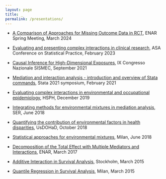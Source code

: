 ```yaml
---
layout: page
title: _
permalink: /presentations/
---
```



- [A Comparison of Approaches for Missing Outcome Data in RCT](pdfs/p2024_03_13_imputations_ENAR_final.pdf), ENAR Spring Meeting, March 2024

- [Evaluating and presenting complex interactions in clinical research](pdfs/Bellavia_CSP2023_final.pdf), ASA Conference on Statistical Practice, February 2023

- [Causal Inference for High-Dimensional Exposures](pdfs/SISMEC_Bellavia.pdf), IX Congresso Nazionale SISMEC, September 2021
 
- [Mediation and interaction analysis - introduction and overview of Stata commands](pdfs/stata_v2.pdf), Stata 2021 symposium, February 2021

- [Evaluating complex interactions in environmental and occupational epidemiology](pdfs/RSA_Bellavia.pdf), HSPH, December 2019

 - [Integrating methods for environmental mixtures in mediation analysis](pdfs/SER_talk.pdf), SER, June 2018
 
 - [Quantifying the contribution of environmental factors in health disparities](pdfs/bellavia_usdohad2018.pdf), UsDOHaD, October 2018
 
 - [Statistical approaches for environmental mixtures](pdfs/milan_presentation.pdf), Milan, June 2018
 
-  [Decomposition of the Total Effect with Multiple Mediators and Interactions](pdfs/enar_bellavia.pdf), ENAR, March 2017
 
 - [Additive Interaction in Survival Analysis](pdfs/arc_interaction_handout.pdf), Stockholm, March 2015
 
 - [Quantile Regression in Survival Analysis](pdfs/bicocca.pdf), Milan, March 2015
